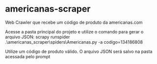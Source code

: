# americanas-scraper
Web Crawler que recebe um código de produto da americanas.com


Acesse a pasta principal do projeto e utilize o comando para gerar o arquivo JSON:
scrapy runspider .\americanas_scraper\spiders\Americanas.py -a codigo=134186808


Utilize um código de produto válido.
O arquivo JSON será salvo na pasta acessada pelo prompt